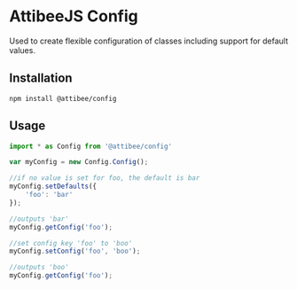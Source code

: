 # AttibeeJS Config

Used to create flexible configuration of classes including support for default
values.

## Installation

`npm install @attibee/config`

## Usage

```javascript
import * as Config from '@attibee/config'

var myConfig = new Config.Config();

//if no value is set for foo, the default is bar
myConfig.setDefaults({
    'foo': 'bar'
});

//outputs 'bar'
myConfig.getConfig('foo');

//set config key 'foo' to 'boo'
myConfig.setConfig('foo', 'boo');

//outputs 'boo'
myConfig.getConfig('foo');
```